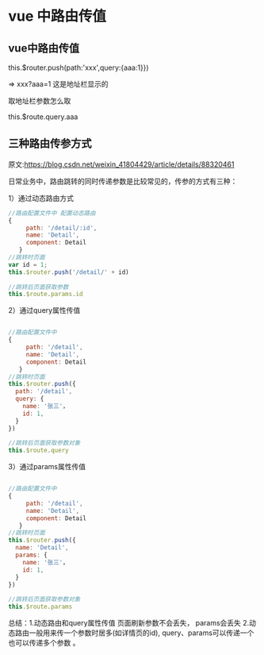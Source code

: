 # vue 中路由传值

##  vue中路由传值

this.$router.push(path:'xxx',query:{aaa:1}})

=> xxx?aaa=1 这是地址栏显示的

取地址栏参数怎么取

this.$route.query.aaa

## 三种路由传参方式

原文:https://blog.csdn.net/weixin_41804429/article/details/88320461

日常业务中，路由跳转的同时传递参数是比较常见的，传参的方式有三种：

1）通过动态路由方式

```js
//路由配置文件中 配置动态路由
{
     path: '/detail/:id',
     name: 'Detail',
     component: Detail
   }
//跳转时页面
var id = 1;
this.$router.push('/detail/' + id)
 
//跳转后页面获取参数
this.$route.params.id

```

2）通过query属性传值

```js

//路由配置文件中
{
     path: '/detail',
     name: 'Detail',
     component: Detail
   }
//跳转时页面
this.$router.push({
  path: '/detail',
  query: {
    name: '张三'，
    id: 1,
  }
})
 
//跳转后页面获取参数对象
this.$route.query 

```



3）通过params属性传值

```js

//路由配置文件中
{
     path: '/detail',
     name: 'Detail',
     component: Detail
   }
//跳转时页面
this.$router.push({
  name: 'Detail',
  params: {
    name: '张三'，
    id: 1,
  }
})
 
//跳转后页面获取参数对象
this.$route.params

```

总结：1.动态路由和query属性传值 页面刷新参数不会丢失， params会丢失 2.动态路由一般用来传一个参数时居多(如详情页的id), query、params可以传递一个也可以传递多个参数 。